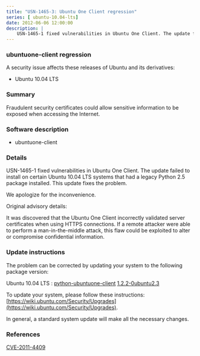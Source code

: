 ```yaml
---
title: "USN-1465-3: Ubuntu One Client regression"
series: [ ubuntu-10.04-lts]
date: 2012-06-06 12:00:00
description: |
    USN-1465-1 fixed vulnerabilities in Ubuntu One Client. The update failed to install on certain Ubuntu 10.04 LTS systems that had a legacy Python 2.5 package installed. This update fixes the problem.
--- 
```

 
 


### ubuntuone-client regression

A security issue affects these releases of Ubuntu and its derivatives:

* Ubuntu 10.04 LTS

### Summary

Fraudulent security certificates could allow sensitive information to be exposed when accessing the Internet.

### Software description

* ubuntuone-client 

### Details

USN-1465-1 fixed vulnerabilities in Ubuntu One Client. The update failed to install on certain Ubuntu 10.04 LTS systems that had a legacy Python 2.5 package installed. This update fixes the problem.

We apologize for the inconvenience.

Original advisory details:

 It was discovered that the Ubuntu One Client incorrectly validated server certificates when using HTTPS connections. If a remote attacker were able to perform a man-in-the-middle attack, this flaw could be exploited to alter or compromise confidential information. 

### Update instructions

The problem can be corrected by updating your system to the following package version:

Ubuntu 10.04 LTS
 : [python-ubuntuone-client](https://launchpad.net/ubuntu/+source/ubuntuone-client) <span> [1.2.2-0ubuntu2.3](https://launchpad.net/ubuntu/+source/ubuntuone-client/1.2.2-0ubuntu2.3) </span> 

To update your system, please follow these instructions: [https://wiki.ubuntu.com/Security/Upgrades](https://wiki.ubuntu.com/Security/Upgrades).

In general, a standard system update will make all the necessary changes. 

### References

 
 [CVE-2011-4409](http://people.ubuntu.com/~ubuntu-security/cve/CVE-2011-4409)
 

